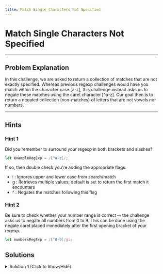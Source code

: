 ```yaml
---
title: Match Single Characters Not Specified
---
```


# Match Single Characters Not Specified

---
## Problem Explanation
In this challenge, we are asked to return a collection of matches that are not exactly specified. Whereas previous regexp challenges would have you match within the character case [a-z], this challenge instead asks us to negate these matches using the caret character [^a-z]. Our goal then is to return a negated collection (non-matches) of letters that are not vowels nor numbers.


---
## Hints

### Hint 1
Did you remember to surround your regexp in both brackets and slashes?
```javascript
let exampleRegExp = /[^a-z]/;
```
If so, then double check you're adding the appropriate flags:
* i  : Ignores upper and lower case from search/match
* g  : Retrieves multiple values; default is set to return the first match it encounters
* ^  : Negates the matches following this flag

### Hint 2
Be sure to check whether your number range is correct -- the challenge asks us to negate all numbers from 0 to 9. This can be done using the negate caret placed immediately after the first opening bracket of your regexp.
```js
let numbersRegExp = /[^0-9]/gi;
```

## Solutions

<details><summary>Solution 1 (Click to Show/Hide)</summary>

```javascript
let quoteSample = "3 blind mice.";
let myRegex = /[^aeiou^0-9]/gi; // Change this line
let result = quoteSample.match(myRegex); // Change this line
```
</details>
